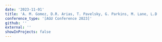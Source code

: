 ```yaml
---
date: '2023-11-01'
title: 'A. M. Gomez, D.R. Arias, T. Pavelsky, G. Parkins, M. Lane, L.D. Donado, S. Khan, F. Hossain, W.J.G Ríos, R. Bhattarai, S.K. Ghafoor (2023). Enhancing levels of engagement in citizen science projects involving lake water level monitoring.'
conference_type: '[AGU Conference 2023]'
github: ''
external: ''
showInProjects: false
---
```

